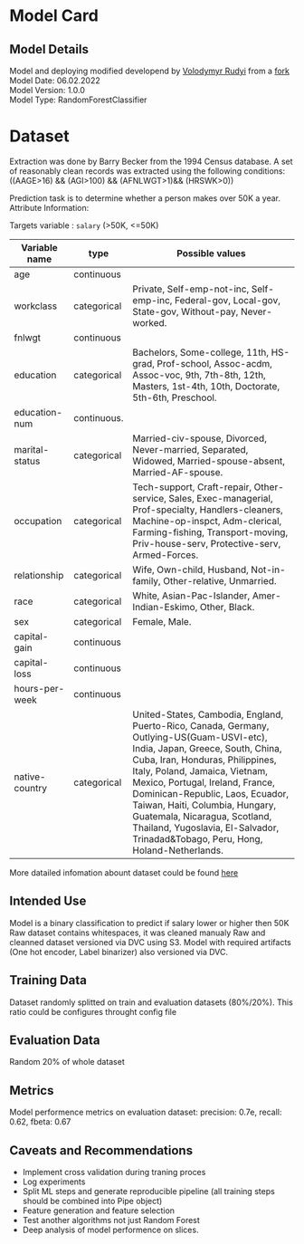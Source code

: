 # Model Card


## Model Details
Model and deploying modified developend by [Volodymyr Rudyi](rudyiv@gmail.com) from a [fork](https://github.com/udacity/nd0821-c3-starter-code) \
Model Date: 06.02.2022\
Model Version: 1.0.0\
Model Type: RandomForestClassifier


# Dataset
Extraction was done by Barry Becker from the 1994 Census database. A set of reasonably clean records was extracted using the following conditions: ((AAGE>16) && (AGI>100) && (AFNLWGT>1)&& (HRSWK>0)) 

Prediction task is to determine whether a person makes over 50K a year.
Attribute Information:


Targets variable : `salary` (>50K, <=50K)

|**Variable name**   |**type**    |**Possible values**   |
|----------------|--------|--------------|
|age|continuous||
|workclass| categorical| Private, Self-emp-not-inc, Self-emp-inc, Federal-gov, Local-gov, State-gov, Without-pay, Never-worked.|
|fnlwgt| continuous|
|education| categorical| Bachelors, Some-college, 11th, HS-grad, Prof-school, Assoc-acdm, Assoc-voc, 9th, 7th-8th, 12th, Masters, 1st-4th, 10th, Doctorate, 5th-6th, Preschool.|
|education-num| continuous.|
|marital-status| categorical| Married-civ-spouse, Divorced, Never-married, Separated, Widowed, Married-spouse-absent, Married-AF-spouse.|
|occupation| categorical| Tech-support, Craft-repair, Other-service, Sales, Exec-managerial, Prof-specialty, Handlers-cleaners, Machine-op-inspct, Adm-clerical, Farming-fishing, Transport-moving, Priv-house-serv, Protective-serv, Armed-Forces.|
|relationship| categorical| Wife, Own-child, Husband, Not-in-family, Other-relative, Unmarried.|
|race| categorical| White, Asian-Pac-Islander, Amer-Indian-Eskimo, Other, Black.|
|sex| categorical| Female, Male.|
|capital-gain| continuous|
|capital-loss| continuous|
|hours-per-week| continuous|
|native-country| categorical| United-States, Cambodia, England, Puerto-Rico, Canada, Germany, Outlying-US(Guam-USVI-etc), India, Japan, Greece, South, China, Cuba, Iran, Honduras, Philippines, Italy, Poland, Jamaica, Vietnam, Mexico, Portugal, Ireland, France, Dominican-Republic, Laos, Ecuador, Taiwan, Haiti, Columbia, Hungary, Guatemala, Nicaragua, Scotland, Thailand, Yugoslavia, El-Salvador, Trinadad&Tobago, Peru, Hong, Holand-Netherlands.|



More datailed infomation abount dataset could be found [here](https://archive.ics.uci.edu/ml/datasets/census+income)

## Intended Use
Model is a binary classification to predict if salary lower or higher then 50K 
Raw dataset contains whitespaces, it was cleaned manualy
Raw and cleanned dataset versioned via DVC using S3.
Model with required artifacts (One hot encoder, Label binarizer) also versioned via DVC.

## Training Data
Dataset randomly splitted on train and evaluation datasets (80%/20%). This ratio could be configures throught config file

## Evaluation Data
Random 20% of whole dataset

## Metrics
Model performence metrics on evaluation dataset:
precision: 0.7e, recall: 0.62, fbeta: 0.67


## Caveats and Recommendations
* Implement cross validation during traning proces
* Log experiments 
* Split ML steps and generate reproducible pipeline (all training steps should be combined into Pipe object)
* Feature generation and feature selection
* Test another algorithms not just Random Forest
* Deep analysis of model performence on slices.